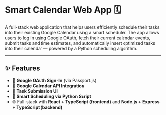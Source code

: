 # Smart Calendar Web App 🗓️

A full-stack web application that helps users efficiently schedule their tasks into their existing Google Calendar using a smart scheduler. The app allows users to log in using Google OAuth, fetch their current calendar events, submit tasks and time estimates, and automatically insert optimized tasks into their calendar — powered by a Python scheduling algorithm.

---

## ✨ Features

- 🔐 **Google OAuth Sign-In** (via Passport.js)
- 📅 **Google Calendar API Integration**
- 📌 **Task Submission UI**
- 🧠 **Smart Scheduling via Python Script**
- 🌐 Full-stack with **React + TypeScript (frontend)** and **Node.js + Express + TypeScript (backend)**
